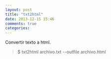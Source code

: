 ```yaml
---
layout: post
title: "txt2html"
date: 2013-12-15 15:46
comments: true
categories: 
---
```

Convertir texto a html.

>$ txt2html archivo.txt --outfile archivo.html

